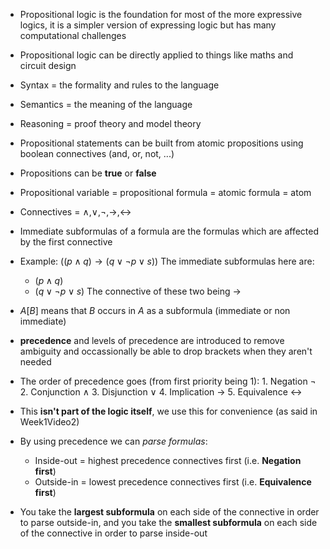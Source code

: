 - Propositional logic is the foundation for most of the more expressive logics, it is a simpler version of expressing logic but has many computational challenges
- Propositional logic can be directly applied to things like maths and circuit design

- Syntax = the formality and rules to the language
- Semantics = the meaning of the language
- Reasoning = proof theory and model theory

- Propositional statements can be built from atomic propositions using boolean connectives (and, or, not, ...)
- Propositions can be **true** or **false**
- Propositional variable = propositional formula = atomic formula = atom

- Connectives = $\land$,$\lor$,$\lnot$,$\rightarrow$,$\leftrightarrow$
- Immediate subformulas of a formula are the formulas which are affected by the first connective
- Example: $((p\land q)\rightarrow(q\lor \lnot p \lor s))$
  The immediate subformulas here are:
  - $(p\land q)$
  - $(q\lor \lnot p \lor s)$
  The connective of these two being $\rightarrow$

- $A[B]$ means that $B$ occurs in $A$ as a subformula (immediate or non immediate)

- **precedence** and levels of precedence are introduced to remove ambiguity and occassionally be able to drop brackets when they aren't needed
- The order of precedence goes (from first priority being 1):
	  1. Negation $\lnot$
	  2. Conjunction $\land$
	  3. Disjunction $\lor$
	  4. Implication $\rightarrow$
	  5. Equivalence $\leftrightarrow$

- This **isn't part of the logic itself**, we use this for convenience (as said in Week1Video2)
- By using precedence we can *parse formulas*:
	- Inside-out = highest precedence connectives first (i.e. **Negation first**)
	- Outside-in = lowest precedence connectives first (i.e. **Equivalence first**)
- You take the **largest subformula** on each side of the connective in order to parse outside-in, and you take the **smallest subformula** on each side of the connective in order to parse inside-out